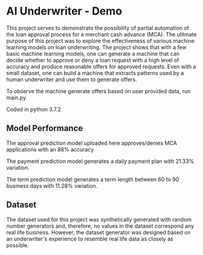 # AI Underwriter - Demo
This project serves to demonstrate the possibility of partial automation of the loan approval process for a merchant cash advance (MCA). The ulitmate purpose of this project was to explore the effectiveness of various machine learning models on loan underwriting. The project shows that with a few basic machine learning models, one can generate a machine that can decide whether to approve or deny a loan request with a high level of accuracy and produce reasonable offers for approved requests. Even with a small dataset, one can build a machine that extracts patterns used by a human underwriter and use them to generate offers.

To observe the machine generate offers based on user provided data, run main.py.

Coded in python 3.7.2. 

## Model Performance
The approval prediction model uploaded here approves/denies MCA applications with an 88% accuracy. 

The payment prediction model generates a daily payment plan with 21.33% variation.

The term prediction model generates a term length between 60 to 90 business days with 11.28% variation.

## Dataset
The dataset used for this project was synthetically generated with random number generators and, therefore, no values in the dataset correspond any real life business. However, the dataset generator was designed based on an underwriter's experience to resemble real life data as closely as possible. 
